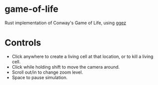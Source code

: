 # game-of-life

Rust implementation of Conway's Game of Life, using [ggez](https://github.com/ggez/ggez)

# Controls

* Click anywhere to create a living cell at that location, or to kill a living cell. 
* Click while holding shift to move the camera around.
* Scroll out/in to change zoom level.
* Space to pause simulation.

